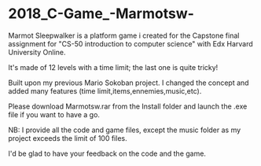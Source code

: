 # 2018_C-Game_-Marmotsw-

Marmot Sleepwalker is a platform game i created for the Capstone final assignment for "CS-50 introduction to computer science" with Edx Harvard University Online. 

It's made of 12 levels with a time limit; the last one is quite tricky! 

Built upon my previous Mario Sokoban project. I changed the concept and added many features (time limit,items,ennemies,music,etc).

Please download Marmotsw.rar from the Install folder and launch the .exe file if you want to have a go.

NB: I provide all the code and game files, except the music folder as my project exceeds the limit of 100 files.

I'd be glad to have your feedback on the code and the game.



